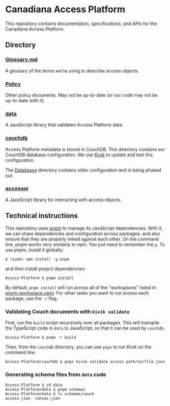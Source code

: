 # Canadiana Access Platform

This repository contains documentation, specifications, and APIs for the Canadiana Access Platform.

## Directory

### [Glossary.md](Glossary.md)

A glossary of the terms we're using to describe access objects.

### [Policy](Policy)

Other policy documents. May not be up-to-date (or our code may not be up-to-date with it).

### [data](data)

A JavaScript library that validates Access Platform data.

### [couchdb](couchdb)

Access Platform metadata is stored in CouchDB. This directory contains our CouchDB database configuration. We use [Kivik](https://github.com/crkn-rcdr/kivik) to update and test this configuration.

The [Databases](Databases) directory contains older configuration and is being phased out.

### [accessor](accessor)

A JavaScript library for interacting with access objects.

## Technical instructions

This repository uses [pnpm](https://pnpm.js.org) to manage its JavaScript dependencies. With it, we can share dependencies and configuration across packages, and also ensure that they are properly linked against each other. On the command line, pnpm works very similarly to npm. You just need to remember the `p`. To use pnpm, install it globally:

```
$ (sudo) npm install -g pnpm
```

and then install project dependencies:

```
Access-Platform $ pnpm install
```

By default, `pnpm install` will run across all of the "workspaces" listed in [pnpm-workspace.yaml](pnpm-workspace.yaml). For other tasks you want to run across each package, use the `-r` flag.

### Validating Couch documents with `kivik validate`

First, run the `build` script recursively over all packages. This will transpile the TypeScript code in `data` to JavaScript, so that it can be used by `couchdb`.

```
Access-Platform $ pnpm -r build
```

Then, from the `couchdb` directory, you can use `pnpx` to run Kivik on the command line.

```
Access-Platform/couchdb $ pnpx kivik validate access path/to/file.json
```

### Generating schema files from `data` code

```
Access-Platform $ cd data
Access-Platform/data $ pnpm schemas
Access-Platform/data $ ls schemas/couch
access.json  canvas.json
```
